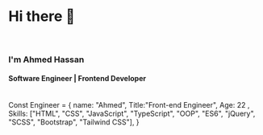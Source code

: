 <h1>Hi there 👋</h1>
<br/>
<h3>I'm Ahmed Hassan</h3>
<h4>Software Engineer | Frontend Developer</h4>
<br/>
Const Engineer = 
{
  name: "Ahmed",
  Title:"Front-end Engineer",
  Age: 22 ,
  Skills: ["HTML", "CSS", "JavaScript", "TypeScript", "OOP", "ES6", "jQuery", "SCSS", "Bootstrap", "Tailwind CSS"],
}
